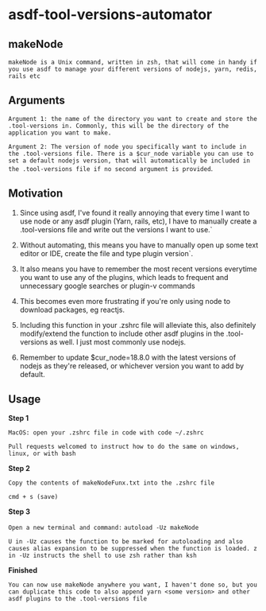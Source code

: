 # asdf-tool-versions-automator

## makeNode

`makeNode is a Unix command, written in zsh, that will come in handy if you use asdf to manage your different versions of nodejs, yarn, redis, rails etc`

## Arguments

`Argument 1: the name of the directory you want to create and store the .tool-versions in. Commonly, this will be the directory of the application you want to make.`

`Argument 2: The version of node you specifically want to include in the .tool-versions file. There is a $cur_node variable you can use to set a default nodejs version, that will automatically be included in the .tool-versions file if no second argument is provided`.

## Motivation

1. Since using asdf, I've found it really annoying that every time I want to use node or any asdf plugin (Yarn, rails, etc), I have to manually create a .tool-versions file and write out the versions I want to use.`

2. Without automating, this means you have to manually open up some text editor or IDE, create the file and type plugin version`.

3. It also means you have to remember the most recent versions everytime you want to use any of the plugins, which leads to frequent and unnecessary google searches or plugin-v commands

4. This becomes even more frustrating if you're only using node to download packages, eg reactjs.

5. Including this function in your .zshrc file will alleviate this, also definitely modify/extend the function to include other asdf plugins in the .tool-versions as well. I just most commonly use nodejs.

6. Remember to update $cur_node=18.8.0 with the latest versions of nodejs as they're released, or whichever version you want to add by default.

## Usage

**Step 1**

`MacOS: open your .zshrc file in code with code ~/.zshrc`

`Pull requests welcomed to instruct how to do the same on windows, linux, or with bash`

**Step 2**

`Copy the contents of makeNodeFunx.txt into the .zshrc file`

`cmd + s (save)`

**Step 3**

`Open a new terminal and command:`
`autoload -Uz makeNode`

`U in -Uz causes the function to be marked for autoloading and also causes alias expansion to be suppressed when the function is loaded. z in -Uz instructs the shell to use zsh rather than ksh`

**Finished**

`You can now use makeNode anywhere you want, I haven't done so, but you can duplicate this code to also append yarn <some version> and other asdf plugins to the .tool-versions file`

